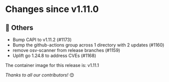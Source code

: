 <!-- markdownlint-disable no-inline-html line-length -->
# Changes since v1.11.0

## :seedling: Others

- Bump CAPI to v1.11.2 (#1173)
- Bump the github-actions group across 1 directory with 2 updates (#1160)
- remove osv-scanner from release branches (#1159)
- Uplift go 1.24.8 to address CVEs (#1168)

The container image for this release is: v1.11.1

_Thanks to all our contributors!_ 😊
